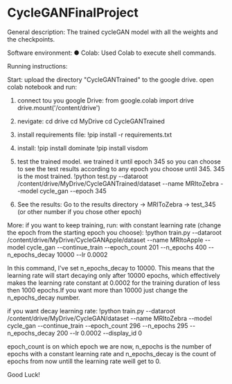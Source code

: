 # CycleGANFinalProject
General description:
The trained cycleGAN model with all the weights and the checkpoints. 

Software environment:
●	Colab: Used Colab to execute shell commands.

Running instructions:

Start:
upload the directory "CycleGANTrained" to the google drive.
open colab notebook and run:

1. connect tou you google Drive:
from google.colab import drive
drive.mount('/content/drive')

2. nevigate:
   cd drive
   cd MyDrive
   cd CycleGANTrained

3. install requirements file:
   !pip install -r requirements.txt

4. install:
   !pip install dominate
   !pip install visdom

5. test the trained model. we trained it until epoch 345 so you can choose to see the test results according to any epoch you choose until 345. 345 is the most trained. 
   !python test.py --dataroot /content/drive/MyDrive/CycleGANTrained/dataset --name MRItoZebra --model cycle_gan --epoch 345

6. See the results:
   Go to the results directory -> MRIToZebra -> test_345 (or other number if you chose other epoch)


More:
   if you want to keep training, run:
   with constant learning rate (change the epoch from the starting epoch you choose):
  !python train.py --dataroot /content/drive/MyDrive/CycleGANApple/dataset --name MRItoApple --model cycle_gan --continue_train --epoch_count 201 --n_epochs 400 --n_epochs_decay 10000 --lr 0.0002

In this command, I've set n_epochs_decay to 10000. This means that the learning rate will start decaying only after 10000 epochs, which effectively makes the learning rate constant at 0.0002 for the training duration of less then 1000 epochs.If you want more than 10000 just change the n_epochs_decay number.



if you want decay learning rate:
!python train.py --dataroot /content/drive/MyDrive/CycleGAN/dataset --name MRItoZebra --model cycle_gan --continue_train --epoch_count 296 --n_epochs 295 --n_epochs_decay 200 --lr 0.0002 --display_id 0

epoch_count is on which epoch we are now, n_epochs is the number of epochs with a constant learning rate and n_epochs_decay is the count of epochs from now untill the learning rate weill get to 0.



Good Luck!



   


